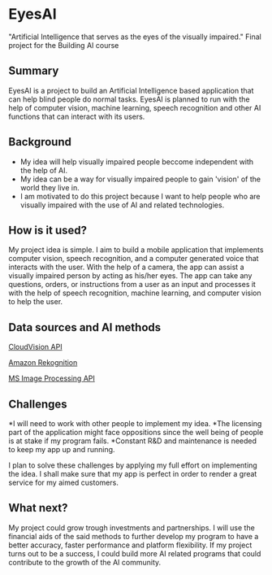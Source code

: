 # EyesAI

"Artificial Intelligence that serves as the eyes of the visually impaired."
Final project for the Building AI course

## Summary

EyesAI is a project to build an Artificial Intelligence based application that can help blind people do normal tasks. EyesAI is planned to run with the help of computer vision, machine learning, speech recognition and other AI functions that can interact with its users. 


## Background

* My idea will help visually impaired people beccome independent with the help of AI.
* My idea can be a way for visually impaired people to gain 'vision' of the world they live in.
* I am motivated to do this project because I want to help people who are visually impaired with the use of AI and related technologies.


## How is it used?

My project idea is simple. I aim to build a mobile application that implements computer vision, speech recognition, and a computer generated voice that interacts with the user. With the help of a camera, the app can assist a visually impaired person by acting as his/her eyes. The app can take any questions, orders, or instructions from a user as an input and processes it with the help of speech recognition, machine learning, and computer vision to help the user. 

## Data sources and AI methods

[CloudVision API](https://cloud.google.com/vision)

[Amazon Rekognition](https://aws.amazon.com/rekognition/)

[MS Image Processing API](https://azure.microsoft.com/en-us/services/cognitive-services/computer-vision/)



## Challenges

*I will need to work with other people to implement my idea.
*The licensing part of the application might face oppositions since the well being of people is at stake if my program fails.
*Constant R&D and maintenance is needed to keep my app up and running.

I plan to solve these challenges by applying my full effort on implementing the idea. I shall make sure that my app is perfect in order to render a great service for my aimed customers.

## What next?

My project could grow trough investments and partnerships. I will use the financial aids of the said methods to further develop my program to have a better accuracy, faster performance and platform flexibility. If my project turns out to be a success, I could build more AI related programs that could contribute to the growth of the AI community.

